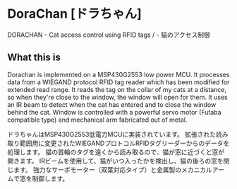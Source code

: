 # DoraChan [ドラちゃん]
DORACHAN - Cat access control using RFID tags /  - 猫のアクセス制御

## What this is
Dorachan is implemented on a MSP430G2553 low power MCU. It processes data from a WIEGAND protocol RFID tag reader which has been modified for extended read range.
It reads the tag on the collar of my cats at a distance, so when they're close to the window, the window will open for them. It uses an IR beam to detect when the cat has entered and to close the window behind the cat.
Window is controlled with a powerful servo motor (Futaba compatible type) and mechanical arm fabricated out of metal.

ドラちゃんはMSP430G2553低電力MCUに実装されています。 拡張された読み取り範囲用に変更されたWIEGANDプロトコルRFIDタグリーダーからのデータを処理します。 猫の首輪のタグを遠くから読み取るので、猫が窓に近づくと窓が開きます。 IRビームを使用して、猫がいつ入ったかを検出し、猫の後ろの窓を閉じます。
強力なサーボモーター（双葉対応タイプ）と金属製のメカニカルアームで窓を制御します。
